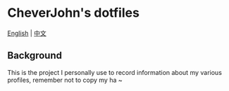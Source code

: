 # CheverJohn's dotfiles

[English](README.md) | [中文](README-zh.md)

## Background

This is the project I personally use to record information about my various profiles, remember not to copy my ha ~
